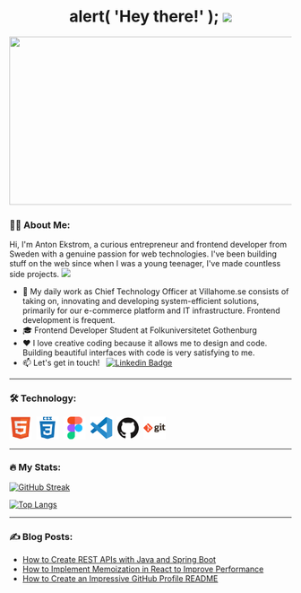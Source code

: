 
<h1 align="center">alert( 'Hey there!' ); <img src="https://media.giphy.com/media/hvRJCLFzcasrR4ia7z/giphy.gif" width="40"></h1>

<p align="center"><img src="https://media.giphy.com/media/dWesBcTLavkZuG35MI/giphy.gif" width="600" height="300"  /></p>

### :woman_technologist: About Me:

Hi, I'm Anton Ekstrom, a curious entrepreneur and frontend developer from Sweden with a genuine passion for web technologies. I've been building stuff on the web since when I was a young teenager, I've made countless side projects. <img src="https://media.giphy.com/media/WUlplcMpOCEmTGBtBW/giphy.gif" width="30">

- 💼 My daily work as Chief Technology Officer at Villahome.se consists of taking on, innovating and developing system-efficient solutions, primarily for our e-commerce platform and IT infrastructure. Frontend development is frequent.
- 🎓 Frontend Developer Student at Folkuniversitetet Gothenburg
- ❤️ I love creative coding because it allows me to design and code. Building beautiful interfaces with code is very satisfying to me.
- 📫 Let's get in touch! &nbsp; [![Linkedin Badge](https://img.shields.io/badge/-antonekstrom-blue?style=flat&logo=Linkedin&logoColor=white)](https://www.linkedin.com/in/anton-ekstrom/)

---

### 🛠 Technology:

<p>
<img src="https://github.com/devicons/devicon/blob/master/icons/html5/html5-original.svg" title="HTML5" alt="HTML" width="40" height="40"/>&nbsp;
<img src="https://github.com/devicons/devicon/blob/master/icons/css3/css3-plain-wordmark.svg"  title="CSS3" alt="CSS" width="40" height="40"/>&nbsp;
<img src="https://github.com/devicons/devicon/blob/master/icons/figma/figma-original.svg" title="FIGMA" alt="HTML" width="40" height="40"/>&nbsp;
<img src="https://github.com/devicons/devicon/blob/master/icons/vscode/vscode-original.svg" title="VSCODE" alt="HTML" width="40" height="40"/>&nbsp;
<img src="https://github.com/devicons/devicon/blob/master/icons/github/github-original.svg" title="GITHUB" **alt="Git" width="40" height="40"/>&nbsp;
<img src="https://github.com/devicons/devicon/blob/master/icons/git/git-original-wordmark.svg" title="GIT" **alt="Git" width="40" height="40"/>&nbsp;
</p>

---

### 🔥 My Stats:
[![GitHub Streak](http://github-readme-streak-stats.herokuapp.com?user=antonekstrom1)](https://git.io/streak-stats)

[![Top Langs](https://github-readme-stats.vercel.app/api/top-langs/?username=antonekstrom1&layout=compact)](https://github.com/anuraghazra/github-readme-stats)


---

### ✍️ Blog Posts: 
- [How to Create REST APIs with Java and Spring Boot](https://www.twilio.com/blog/create-rest-apis-java-spring-boot)
- [How to Implement Memoization in React to Improve Performance](https://www.sitepoint.com/implement-memoization-in-react-to-improve-performance/)
- [How to Create an Impressive GitHub Profile README](https://www.sitepoint.com/github-profile-readme/)<!-- BLOG-POST-LIST:START -->
<!-- BLOG-POST-LIST:END -->
